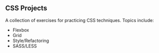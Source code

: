 ## CSS Projects

A collection of exercises for practicing CSS techniques. Topics include:

* Flexbox
* Grid
* Style/Refactoring
* SASS/LESS